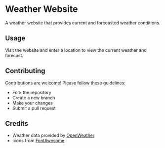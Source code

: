 # Weather Website

A weather website that provides current and forecasted weather conditions.

## Usage
Visit the website and enter a location to view the current weather and forecast.

## Contributing

Contributions are welcome! Please follow these guidelines:
- Fork the repository
- Create a new branch
- Make your changes
- Submit a pull request


## Credits

- Weather data provided by [OpenWeather](https://openweathermap.org/)
- Icons from [FontAwesome](https://fontawesome.com/)
